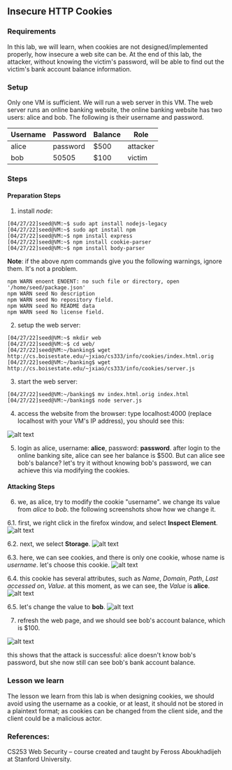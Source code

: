 ## Insecure HTTP Cookies

### Requirements 

In this lab, we will learn, when cookies are not designed/implemented properly, how insecure a web site can be. At the end of this lab, the attacker, without knowing the victim's password, will be able to find out the victim's bank account balance information.

### Setup

Only one VM is sufficient. We will run a web server in this VM. The web server runs an online banking website, the online banking website has two users: alice and bob. The following is their username and password.

|  Username |  Password  | Balance | Role     |
|-----------|------------|---------|----------|
|  alice    |  password  | $500    | attacker |
|  bob      |  50505     | $100    | victim   |

### Steps

#### Preparation Steps

1. install *node*:

```console
[04/27/22]seed@VM:~$ sudo apt install nodejs-legacy
[04/27/22]seed@VM:~$ sudo apt install npm
[04/27/22]seed@VM:~$ npm install express
[04/27/22]seed@VM:~$ npm install cookie-parser
[04/27/22]seed@VM:~$ npm install body-parser
```

**Note**: if the above *npm* commands give you the following warnings, ignore them. It's not a problem.

```console
npm WARN enoent ENOENT: no such file or directory, open '/home/seed/package.json'
npm WARN seed No description
npm WARN seed No repository field.
npm WARN seed No README data
npm WARN seed No license field.
```

2. setup the web server:

```console
[04/27/22]seed@VM:~$ mkdir web 
[04/27/22]seed@VM:~$ cd web/
[04/27/22]seed@VM:~/banking$ wget http://cs.boisestate.edu/~jxiao/cs333/info/cookies/index.html.orig
[04/27/22]seed@VM:~/banking$ wget http://cs.boisestate.edu/~jxiao/cs333/info/cookies/server.js
```

3. start the web server:
```console
[04/27/22]seed@VM:~/banking$ mv index.html.orig index.html
[04/27/22]seed@VM:~/banking$ node server.js
```

4. access the website from the browser: type localhost:4000 (replace localhost with your VM's IP address), you should see this:

![alt text](lab-cookies-banking-site.png "online banking site")

5. login as alice, username: **alice**, password: **password**. after login to the online banking site, alice can see her balance is $500. But can alice see bob's balance? let's try it without knowing bob's password, we can achieve this via modifying the cookies.

#### Attacking Steps

6. we, as alice, try to modify the cookie "username". we change its value from *alice* to *bob*. the following screenshots show how we change it.

6.1. first, we right click in the firefox window, and select **Inspect Element**.
![alt text](lab-cookies-modify-p0.png "right click")

6.2. next, we select **Storage**.
![alt text](lab-cookies-modify-p1.png "select storage")

6.3. here, we can see cookies, and there is only one cookie, whose name is *username*. let's choose this cookie.
![alt text](lab-cookies-modify-p2.png "select the cookie 'username'")

6.4. this cookie has several attributes, such as *Name*, *Domain*, *Path*, *Last accessed on*, *Value*. at this moment, as we can see, the *Value* is **alice**.
![alt text](lab-cookies-modify-p3.png "find the cookie value")

6.5. let's change the value to **bob**.
![alt text](lab-cookies-modify-p4.png "change the value to bob")

7. refresh the web page, and we should see bob's account balance, which is $100.

![alt text](lab-cookies-bob-balance.png "bob's balance")

this shows that the attack is successful: alice doesn't know bob's password, but she now still can see bob's bank account balance.

### Lesson we learn

The lesson we learn from this lab is when designing cookies, we should avoid using the username as a cookie, or at least, it should not be stored in a plaintext format; as cookies can be changed from the client side, and the client could be a malicious actor.

### References:

CS253 Web Security – course created and taught by Feross Aboukhadijeh at Stanford University.
